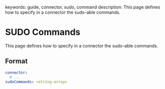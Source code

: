 keywords: guide, connector, sudo, command
description: This page defines how to specify in a connector the sudo-able commands.

# SUDO Commands

This page defines how to specify in a connector the sudo-able commands.

## Format

```yaml
connector:
  # ...
sudoCommands: <string-array>
```